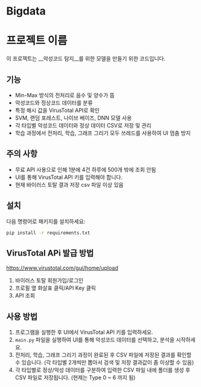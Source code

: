 # Bigdata

# 프로젝트 이름
이 프로젝트는 __악성코드 탐지__를 위한 모델을 만들기 위한 코드입니다.

## 기능
- Min-Max 방식의 전처리로 음수 및 양수가 뜸
- 악성코드와 정상코드 데이터를 분류
- 특정 해시 값을 VirusTotal API로 확인
- SVM, 랜덤 포레스트, 나이브 베이즈, DNN 모델 사용
- 각 타입별 악성코드 데이터와 정상 데이터 CSV로 저장 및 관리
- 학습 과정에서 전처리, 학습, 그래프 그리기 모두 쓰레드를 사용하여 UI 멈춤 방지

## 주의 사항
- 무료 API 사용으로 인해 1분에 4건 하루에 500개 밖에 조회 안됨
- UI를 통해 VirusTotal API 키를 입력해야 합니다.
- 현재 바이러스 토탈 결과 저장 csv 파일 이상 있음

## 설치
다음 명령어로 패키지를 설치하세요:
```bash
pip install -r requirements.txt
```

## VirusTotal APi 발급 방법
https://www.virustotal.com/gui/home/upload
1. 바이러스 토탈 회원가입/로그인
2. 프로필 옆 화살표 클릭/API Key 클릭
3. API 조회

## 사용 방법
1. 프로그램을 실행한 후 UI에서 VirusTotal API 키를 입력하세요.
2. `main.py` 파일을 실행하여 UI를 통해 악성코드 데이터를 선택하고, 분석을 시작하세요.
3. 전처리, 학습, 그래프 그리기 과정이 완료된 후 CSV 파일에 저장된 결과를 확인할 수 있습니다. (각 타입별 2개씩만 뽑아서 검색 및 저장 결과값이 좀 이상할 수 있음)
4. 각 타입별로 정상/악성 데이터를 구분하여 입력한 CSV 파일 내에 폴더를 생성 후 CSV 파일로 저장됩니다. (현제는 Type 0 ~ 6 까지 됨)
